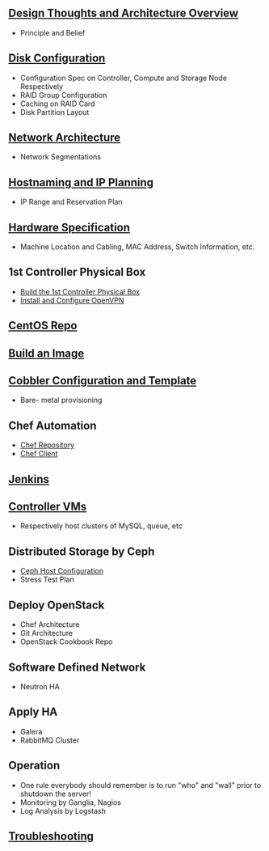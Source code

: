 ## [Design Thoughts and Architecture Overview](ArchitectureOverview.markdown)
  * Principle and Belief

## [Disk Configuration](DiskConfiguration.markdown)
  * Configuration Spec on Controller, Compute and Storage Node Respectively
  * RAID Group Configuration
  * Caching on RAID Card
  * Disk Partition Layout

## [Network Architecture](NetworkConfiguration.markdown)
  * Network Segmentations

## [Hostnaming and IP Planning](IPPlanning.markdown)
  * IP Range and Reservation Plan

## [Hardware Specification](HardwareSpec.markdown)
  * Machine Location and Cabling, MAC Address, Switch Information, etc.

## 1st Controller Physical Box
  * [Build the 1st Controller Physical Box](BuildFirstBox.markdown)
  * [Install and Configure OpenVPN](InstallAndConfigureOpenvpn.markdown)

## [CentOS Repo](CreateCentosRepo.markdown)

## [Build an Image](BuildAnImage.markdown)

## [Cobbler Configuration and Template](BuildCobblerVM.markdown)
  * Bare- metal provisioning

## Chef Automation
  * [Chef Repository](ChefRepo.markdown)
  * [Chef Client](ChefClient.markdown)

## [Jenkins](BuildJenkins.markdown)

## [Controller VMs](BuildControllerVM.markdown)
  * Respectively host clusters of MySQL, queue, etc

## Distributed Storage by Ceph
  * [Ceph Host Configuration](CephDistributedStorage.markdown)
  * Stress Test Plan

## Deploy OpenStack
  * Chef Architecture
  * Git Architecture
  * OpenStack Cookbook Repo

## Software Defined Network
  * Neutron HA

## Apply HA
  * Galera
  * RabbitMQ Cluster

## Operation
  * One rule everybody should remember is to run "who" and "wall" prior to shutdown the server!
  * Monitoring by Ganglia, Nagios
  * Log Analysis by Logstash

## [Troubleshooting](TroubleShooting.markdown)
